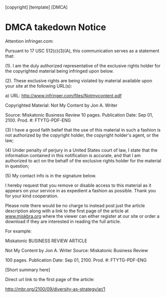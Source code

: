 [copyright] [template] [DMCA]
# DMCA takedown Notice

Attention infringer.com:

Pursuant to 17 USC 512(c)(3)(A), this communication serves as a statement that:

(1). I am the duly authorized representative of the exclusive rights holder for the copyrighted material being infringed upon below.
 
(2). These exclusive rights are being violated by material
   available upon your site at the following URL(s):

a)	URL: http://www.infringer.com/files/Notmycontent.pdf

Copyrighted Material: Not My Content by Jon A. Writer

Source: Miskatonic Business Review
10 pages. Publication Date: Sep 01, 2100. Prod. #: FTYTG-PDF-ENG

(3) I have a good faith belief that the use of this material in
  such a fashion is not authorized by the copyright holder, the
  copyright holder's agent, or the law;

(4) Under penalty of perjury in a United States court of law,
  I state that the information contained in this notification
  is accurate, and that I am authorized to act on the behalf of
  the exclusive rights holder for the material in question;

(5) My contact info is in the signature below.

I hereby request that you remove or disable access to this material as it appears on your service in as expedient a fashion as possible.
Thank you for your kind cooperation.

Please note there would be no charge to instead post just the article description along with a link to the first page of the article at www.miskbra.org where the viewer can either register at our site or order a download if they are interested in reading the full article.

For example:

Miskatonic BUSINESS REVIEW ARTICLE

Not My Content
by Jon A. Writer
Source: Miskatonic Business Review

100 pages. Publication Date: Sep 01, 2100. Prod. #: FTYTG-PDF-ENG

[Short summary here]

Direct url link to the first page of the article:

http://mbr.org/2100/09/diversity-as-strategy/ar/1
